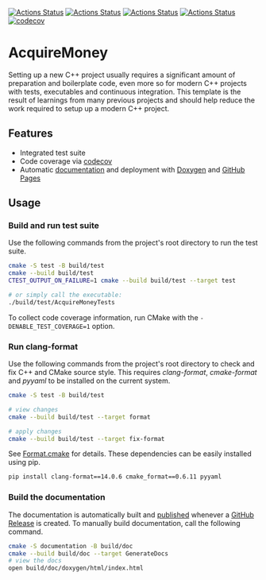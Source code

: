 [![Actions Status](https://github.com/riiy/acquire-money/workflows/MacOS/badge.svg)](https://github.com/riiy/acquire-money/actions)
[![Actions Status](https://github.com/riiy/acquire-money/workflows/Ubuntu/badge.svg)](https://github.com/riiy/acquire-money/actions)
[![Actions Status](https://github.com/riiy/acquire-money/workflows/Style/badge.svg)](https://github.com/riiy/acquire-money/actions)
[![Actions Status](https://github.com/riiy/acquire-money/workflows/Install/badge.svg)](https://github.com/riiy/acquire-money/actions)
[![codecov](https://codecov.io/gh/riiy/acquire-money/branch/master/graph/badge.svg)](https://codecov.io/gh/riiy/acquire-money)

# AcquireMoney

Setting up a new C++ project usually requires a significant amount of preparation and boilerplate code, even more so for modern C++ projects with tests, executables and continuous integration.
This template is the result of learnings from many previous projects and should help reduce the work required to setup up a modern C++ project.

## Features

- Integrated test suite
- Code coverage via [codecov](https://codecov.io)
- Automatic [documentation](https://thelartians.github.io/AcquireMoney) and deployment with [Doxygen](https://www.doxygen.nl) and [GitHub Pages](https://pages.github.com)

## Usage

### Build and run test suite

Use the following commands from the project's root directory to run the test suite.

```bash
cmake -S test -B build/test
cmake --build build/test
CTEST_OUTPUT_ON_FAILURE=1 cmake --build build/test --target test

# or simply call the executable: 
./build/test/AcquireMoneyTests
```

To collect code coverage information, run CMake with the `-DENABLE_TEST_COVERAGE=1` option.

### Run clang-format

Use the following commands from the project's root directory to check and fix C++ and CMake source style.
This requires _clang-format_, _cmake-format_ and _pyyaml_ to be installed on the current system.

```bash
cmake -S test -B build/test

# view changes
cmake --build build/test --target format

# apply changes
cmake --build build/test --target fix-format
```

See [Format.cmake](https://github.com/TheLartians/Format.cmake) for details.
These dependencies can be easily installed using pip.

```bash
pip install clang-format==14.0.6 cmake_format==0.6.11 pyyaml
```

### Build the documentation

The documentation is automatically built and [published](https://riiy.github.io/acquire-money) whenever a [GitHub Release](https://help.github.com/en/github/administering-a-repository/managing-releases-in-a-repository) is created.
To manually build documentation, call the following command.

```bash
cmake -S documentation -B build/doc
cmake --build build/doc --target GenerateDocs
# view the docs
open build/doc/doxygen/html/index.html
```
